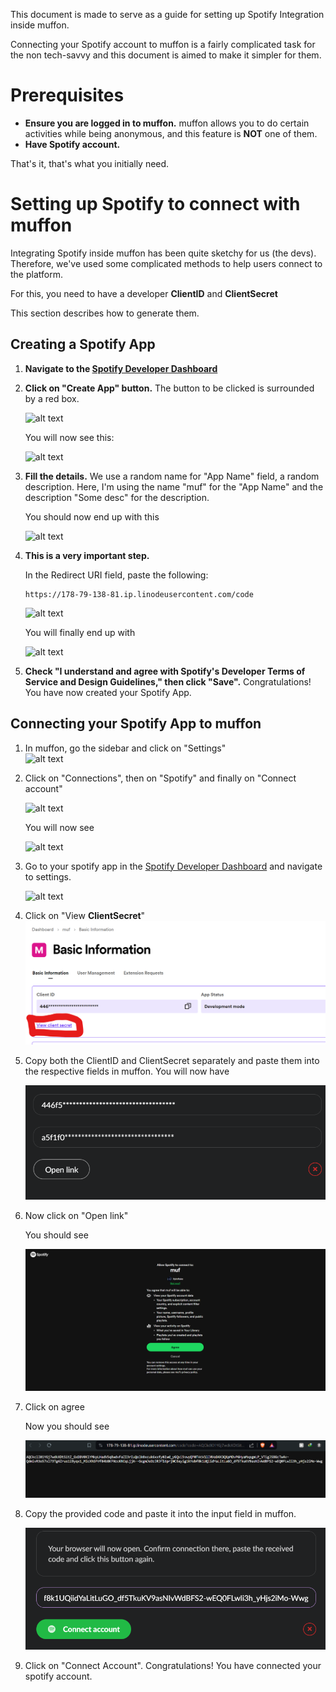 This document is made to serve as a guide for setting up Spotify Integration inside muffon.

Connecting your Spotify account to muffon is a fairly complicated task for the non tech-savvy and this document is aimed to make it simpler for them.

# Prerequisites
- **Ensure you are logged in to muffon.** muffon allows you to do certain activities while being anonymous, and this feature is **NOT** one of them.
- **Have Spotify account.**

That's it, that's what you initially need.

# Setting up Spotify to connect with muffon

Integrating Spotify inside muffon has been quite sketchy for us (the devs). Therefore, we've used some complicated methods to help users connect to the platform.

For this, you need to have a developer **ClientID** and **ClientSecret**

This section describes how to generate them.

## Creating a Spotify App
1. **Navigate to the [Spotify Developer Dashboard](https://developer.spotify.com/dashboard)**
2. **Click on "Create App" button.** The button to be clicked is surrounded by a red box.

    ![alt text](images/img_1.png)

    You will now see this:

    ![alt text](images/img_2.png)
3. **Fill the details.** We use a random name for "App Name" field, a random description. Here, I'm using the name "muf" for the "App Name" and the description "Some desc" for the description.

    You should now end up with this

    ![alt text](images/img_3.png)
4. **This is a very important step.**

    In the Redirect URI field, paste the following:
    ```
    https://178-79-138-81.ip.linodeusercontent.com/code
    ```

    ![alt text](images/img_4.png)

    You will finally end up with 

    ![alt text](images/img_5.png)
5. **Check "I understand and agree with Spotify's Developer Terms of Service and Design Guidelines," then click "Save".** Congratulations! You have now created your Spotify App.

## Connecting your Spotify App to muffon
1. In muffon, go the sidebar and click on "Settings"\
    ![alt text](images/img_6.png)
2. Click on "Connections", then on "Spotify" and finally on "Connect account"

    ![alt text](images/img_7.png)

    You will now see

    ![alt text](images/img_9.png)
3. Go to your spotify app in the [Spotify Developer Dashboard](https://developer.spotify.com/dashboard) and navigate to settings.

    ![alt text](images/img_8.png)
4. Click on "View **ClientSecret**"
    ![alt text](images/img_10.png)
5. Copy both the ClientID and ClientSecret separately and paste them into the respective fields in muffon.
    You will now have
   
    ![alt text](images/img_11.png)
7. Now click on "Open link"
    
    You should see
   
    ![alt text](images/img_12.png)
8. Click on agree
    
    Now you should see
   
    ![alt text](images/img_13.png)
10. Copy the provided code and paste it into the input field in muffon.
    
    ![alt text](images/img_14.png)
11. Click on "Connect Account". Congratulations! You have connected your spotify account.

